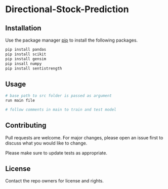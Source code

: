 # Directional-Stock-Prediction

## Installation
Use the package manager [pip](https://pip.pypa.io/en/stable/) to install the following packages.
```bash
pip install pandas
pip install scikit
pip install gensim
pip insall numpy
pip install sentistrength
```

## Usage

```bash
# base path to src folder is passed as argument
run main file

# follow comments in main to train and test model
```

## Contributing
Pull requests are welcome. For major changes, please open an issue first to discuss what you would like to change.

Please make sure to update tests as appropriate.

## License
Contact the repo owners for license and rights.
